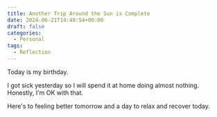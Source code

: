 ```yaml
---
title: Another Trip Around the Sun is Complete
date: 2024-06-21T14:49:54+00:00
draft: false
categories:
  - Personal
tags:
  - Reflection
---
```


Today is my birthday.

I got sick yesterday so I will spend it at home doing almost nothing. Honestly, I'm OK with that.

Here's to feeling better tomorrow and a day to relax and recover today.